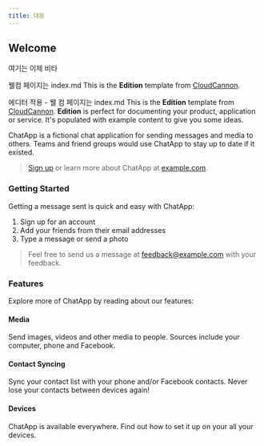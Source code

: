 ```yaml
---
title: 대문
---
```


Welcome
---

여기는 이제 비타 

웰컴 페이지는 index.md 
This is the **Edition** template from [CloudCannon](http://cloudcannon.com/).
  
에디터 적용 - 웰 컴 페이지는 index.md This is the **Edition** template from [CloudCannon](http://cloudcannon.com/).
**Edition** is perfect for documenting your product, application or service.
It's populated with example content to give you some ideas.  

ChatApp is a fictional chat application for sending messages and media to others.
Teams and friend groups would use ChatApp to stay up to date if it existed.

> [Sign up](http://example.com/signup) or learn more about ChatApp at [example.com](http://example.com/).

### Getting Started

Getting a message sent is quick and easy with ChatApp:

1. Sign up for an account
2. Add your friends from their email addresses
3. Type a message or send a photo

> Feel free to send us a message at [feedback@example.com](mailto:feedback@example.com) with your feedback.

### Features

Explore more of ChatApp by reading about our features:

#### Media

Send images, videos and other media to people. Sources include your computer, phone and Facebook.

#### Contact Syncing

Sync your contact list with your phone and/or Facebook contacts. Never lose your contacts between devices again!

#### Devices

ChatApp is available everywhere. Find out how to set it up on your all your devices.
<!--stackedit_data:
eyJoaXN0b3J5IjpbMTYwMTU3OTk5M119
-->